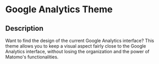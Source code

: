 # Google Analytics Theme

## Description
Want to find the design of the current Google Analytics interface? This theme allows you to keep a visual aspect fairly close to the Google Analytics interface, without losing the organization and the power of Matomo's functionalities.